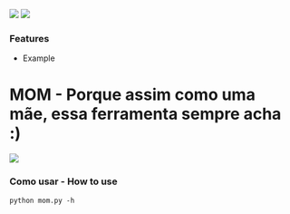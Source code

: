 ![](https://img.shields.io/badge/Python-v3.7-blue) ![](https://img.shields.io/badge/Status-BETA-purple)

### Features

- Example

# MOM - Porque assim como uma mãe, essa ferramenta sempre acha :)

![](https://raw.githubusercontent.com/Willianjesusdasilva/mom/main/assets/logo.png)

### Como usar - How to use

`python mom.py -h`
